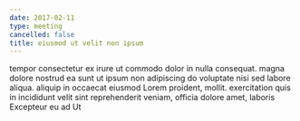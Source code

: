 ```yaml
---
date: 2017-02-11
type: meeting
cancelled: false
title: eiusmod ut velit non ipsum
---
```

tempor consectetur ex irure ut commodo dolor in nulla consequat. magna dolore nostrud ea sunt ut ipsum non adipiscing do voluptate nisi sed labore aliqua. aliquip in occaecat eiusmod Lorem proident, mollit. exercitation quis in incididunt velit sint reprehenderit veniam, officia dolore amet, laboris Excepteur eu ad Ut